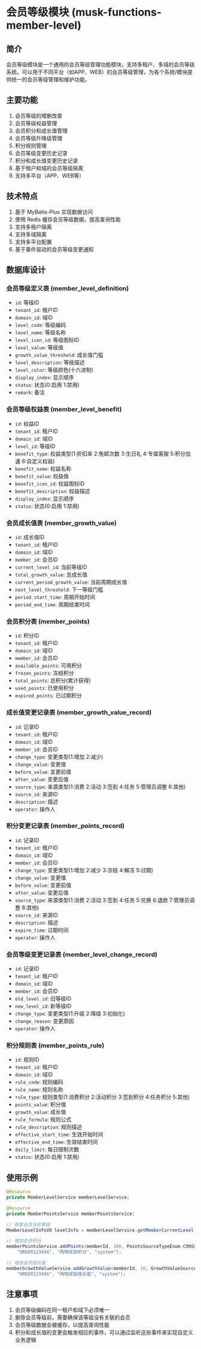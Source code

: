 # 会员等级模块 (musk-functions-member-level)

## 简介

会员等级模块是一个通用的会员等级管理功能模块，支持多租户、多域的会员等级系统。可以用于不同平台（如APP、WEB）的会员等级管理，为各个系统/模块提供统一的会员等级管理和维护功能。

## 主要功能

1. 会员等级的增删改查
2. 会员等级权益管理
3. 会员积分和成长值管理
4. 会员等级升降级管理
5. 积分规则管理
6. 会员等级变更历史记录
7. 积分和成长值变更历史记录
8. 基于租户和域的会员等级隔离
9. 支持多平台（APP、WEB等）

## 技术特点

1. 基于 MyBatis-Plus 实现数据访问
2. 使用 Redis 缓存会员等级数据，提高查询性能
3. 支持多租户隔离
4. 支持多域隔离
5. 支持多平台配置
6. 基于事件驱动的会员等级变更通知

## 数据库设计

### 会员等级定义表 (member_level_definition)

- `id`: 等级ID
- `tenant_id`: 租户ID
- `domain_id`: 域ID
- `level_code`: 等级编码
- `level_name`: 等级名称
- `level_icon_id`: 等级图标ID
- `level_value`: 等级值
- `growth_value_threshold`: 成长值门槛
- `level_description`: 等级描述
- `level_color`: 等级颜色(十六进制)
- `display_index`: 显示顺序
- `status`: 状态(0:启用 1:禁用)
- `remark`: 备注

### 会员等级权益表 (member_level_benefit)

- `id`: 权益ID
- `tenant_id`: 租户ID
- `domain_id`: 域ID
- `level_id`: 等级ID
- `benefit_type`: 权益类型(1:折扣率 2:免邮次数 3:生日礼 4:专属客服 5:积分加速 6:自定义权益)
- `benefit_name`: 权益名称
- `benefit_value`: 权益值
- `benefit_icon_id`: 权益图标ID
- `benefit_description`: 权益描述
- `display_index`: 显示顺序
- `status`: 状态(0:启用 1:禁用)

### 会员成长值表 (member_growth_value)

- `id`: 成长值ID
- `tenant_id`: 租户ID
- `domain_id`: 域ID
- `member_id`: 会员ID
- `current_level_id`: 当前等级ID
- `total_growth_value`: 总成长值
- `current_period_growth_value`: 当前周期成长值
- `next_level_threshold`: 下一等级门槛
- `period_start_time`: 周期开始时间
- `period_end_time`: 周期结束时间

### 会员积分表 (member_points)

- `id`: 积分ID
- `tenant_id`: 租户ID
- `domain_id`: 域ID
- `member_id`: 会员ID
- `available_points`: 可用积分
- `frozen_points`: 冻结积分
- `total_points`: 总积分(累计获得)
- `used_points`: 已使用积分
- `expired_points`: 已过期积分

### 成长值变更记录表 (member_growth_value_record)

- `id`: 记录ID
- `tenant_id`: 租户ID
- `domain_id`: 域ID
- `member_id`: 会员ID
- `change_type`: 变更类型(1:增加 2:减少)
- `change_value`: 变更值
- `before_value`: 变更前值
- `after_value`: 变更后值
- `source_type`: 来源类型(1:消费 2:活动 3:签到 4:任务 5:管理员调整 6:其他)
- `source_id`: 来源ID
- `description`: 描述
- `operator`: 操作人

### 积分变更记录表 (member_points_record)

- `id`: 记录ID
- `tenant_id`: 租户ID
- `domain_id`: 域ID
- `member_id`: 会员ID
- `change_type`: 变更类型(1:增加 2:减少 3:冻结 4:解冻 5:过期)
- `change_value`: 变更值
- `before_value`: 变更前值
- `after_value`: 变更后值
- `source_type`: 来源类型(1:消费 2:活动 3:签到 4:任务 5:兑换 6:退款 7:管理员调整 8:其他)
- `source_id`: 来源ID
- `description`: 描述
- `expire_time`: 过期时间
- `operator`: 操作人

### 会员等级变更记录表 (member_level_change_record)

- `id`: 记录ID
- `tenant_id`: 租户ID
- `domain_id`: 域ID
- `member_id`: 会员ID
- `old_level_id`: 旧等级ID
- `new_level_id`: 新等级ID
- `change_type`: 变更类型(1:升级 2:降级 3:初始化)
- `change_reason`: 变更原因
- `operator`: 操作人

### 积分规则表 (member_points_rule)

- `id`: 规则ID
- `tenant_id`: 租户ID
- `domain_id`: 域ID
- `rule_code`: 规则编码
- `rule_name`: 规则名称
- `rule_type`: 规则类型(1:消费积分 2:活动积分 3:签到积分 4:任务积分 5:其他)
- `points_value`: 积分值
- `growth_value`: 成长值
- `rule_formula`: 规则公式
- `rule_description`: 规则描述
- `effective_start_time`: 生效开始时间
- `effective_end_time`: 生效结束时间
- `daily_limit`: 每日限制次数
- `status`: 状态(0:启用 1:禁用)

## 使用示例

```java
@Resource
private MemberLevelService memberLevelService;

@Resource
private MemberPointsService memberPointsService;

// 获取会员当前等级
MemberLevelInfoVO levelInfo = memberLevelService.getMemberCurrentLevel(memberId);

// 增加会员积分
memberPointsService.addPoints(memberId, 100, PointsSourceTypeEnum.CONSUMPTION,
    "ORDER123456", "购物奖励积分", "system");

// 增加会员成长值
memberGrowthValueService.addGrowthValue(memberId, 10, GrowthValueSourceTypeEnum.CONSUMPTION,
    "ORDER123456", "购物奖励成长值", "system");
```

## 注意事项

1. 会员等级编码在同一租户和域下必须唯一
2. 删除会员等级前，需要确保该等级没有关联的会员
3. 会员等级数据会被缓存，以提高查询性能
4. 积分和成长值的变更会触发相应的事件，可以通过监听这些事件来实现自定义业务逻辑
